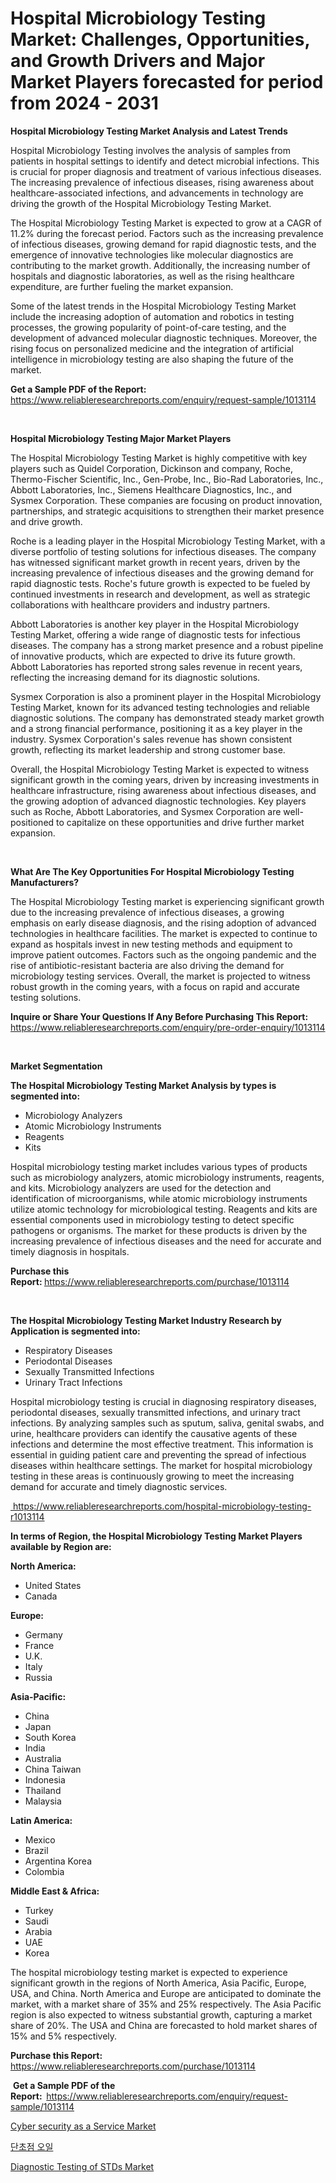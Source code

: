 <p><h1>Hospital Microbiology Testing Market: Challenges, Opportunities, and Growth Drivers and Major Market Players forecasted for period from 2024 - 2031</h1></p><p><strong>Hospital Microbiology Testing Market Analysis and Latest Trends</strong></p>
<p><p>Hospital Microbiology Testing involves the analysis of samples from patients in hospital settings to identify and detect microbial infections. This is crucial for proper diagnosis and treatment of various infectious diseases. The increasing prevalence of infectious diseases, rising awareness about healthcare-associated infections, and advancements in technology are driving the growth of the Hospital Microbiology Testing Market.</p><p>The Hospital Microbiology Testing Market is expected to grow at a CAGR of 11.2% during the forecast period. Factors such as the increasing prevalence of infectious diseases, growing demand for rapid diagnostic tests, and the emergence of innovative technologies like molecular diagnostics are contributing to the market growth. Additionally, the increasing number of hospitals and diagnostic laboratories, as well as the rising healthcare expenditure, are further fueling the market expansion.</p><p>Some of the latest trends in the Hospital Microbiology Testing Market include the increasing adoption of automation and robotics in testing processes, the growing popularity of point-of-care testing, and the development of advanced molecular diagnostic techniques. Moreover, the rising focus on personalized medicine and the integration of artificial intelligence in microbiology testing are also shaping the future of the market.</p></p>
<p><strong>Get a Sample PDF of the Report:&nbsp;</strong> <a href="https://www.reliableresearchreports.com/enquiry/request-sample/1013114">https://www.reliableresearchreports.com/enquiry/request-sample/1013114</a></p>
<p>&nbsp;</p>
<p><strong>Hospital Microbiology Testing Major Market Players</strong></p>
<p><p>The Hospital Microbiology Testing Market is highly competitive with key players such as Quidel Corporation, Dickinson and company, Roche, Thermo-Fischer Scientific, Inc., Gen-Probe, Inc., Bio-Rad Laboratories, Inc., Abbott Laboratories, Inc., Siemens Healthcare Diagnostics, Inc., and Sysmex Corporation. These companies are focusing on product innovation, partnerships, and strategic acquisitions to strengthen their market presence and drive growth.</p><p>Roche is a leading player in the Hospital Microbiology Testing Market, with a diverse portfolio of testing solutions for infectious diseases. The company has witnessed significant market growth in recent years, driven by the increasing prevalence of infectious diseases and the growing demand for rapid diagnostic tests. Roche's future growth is expected to be fueled by continued investments in research and development, as well as strategic collaborations with healthcare providers and industry partners.</p><p>Abbott Laboratories is another key player in the Hospital Microbiology Testing Market, offering a wide range of diagnostic tests for infectious diseases. The company has a strong market presence and a robust pipeline of innovative products, which are expected to drive its future growth. Abbott Laboratories has reported strong sales revenue in recent years, reflecting the increasing demand for its diagnostic solutions.</p><p>Sysmex Corporation is also a prominent player in the Hospital Microbiology Testing Market, known for its advanced testing technologies and reliable diagnostic solutions. The company has demonstrated steady market growth and a strong financial performance, positioning it as a key player in the industry. Sysmex Corporation's sales revenue has shown consistent growth, reflecting its market leadership and strong customer base.</p><p>Overall, the Hospital Microbiology Testing Market is expected to witness significant growth in the coming years, driven by increasing investments in healthcare infrastructure, rising awareness about infectious diseases, and the growing adoption of advanced diagnostic technologies. Key players such as Roche, Abbott Laboratories, and Sysmex Corporation are well-positioned to capitalize on these opportunities and drive further market expansion.</p></p>
<p>&nbsp;</p>
<p><strong>What Are The Key Opportunities For Hospital Microbiology Testing Manufacturers?</strong></p>
<p><p>The Hospital Microbiology Testing market is experiencing significant growth due to the increasing prevalence of infectious diseases, a growing emphasis on early disease diagnosis, and the rising adoption of advanced technologies in healthcare facilities. The market is expected to continue to expand as hospitals invest in new testing methods and equipment to improve patient outcomes. Factors such as the ongoing pandemic and the rise of antibiotic-resistant bacteria are also driving the demand for microbiology testing services. Overall, the market is projected to witness robust growth in the coming years, with a focus on rapid and accurate testing solutions.</p></p>
<p><strong>Inquire or Share Your Questions If Any Before Purchasing This Report:</strong> <a href="https://www.reliableresearchreports.com/enquiry/pre-order-enquiry/1013114">https://www.reliableresearchreports.com/enquiry/pre-order-enquiry/1013114</a></p>
<p>&nbsp;</p>
<p><strong>Market Segmentation</strong></p>
<p><strong>The Hospital Microbiology Testing Market Analysis by types is segmented into:</strong></p>
<p><ul><li>Microbiology Analyzers</li><li>Atomic Microbiology Instruments</li><li>Reagents</li><li>Kits</li></ul></p>
<p><p>Hospital microbiology testing market includes various types of products such as microbiology analyzers, atomic microbiology instruments, reagents, and kits. Microbiology analyzers are used for the detection and identification of microorganisms, while atomic microbiology instruments utilize atomic technology for microbiological testing. Reagents and kits are essential components used in microbiology testing to detect specific pathogens or organisms. The market for these products is driven by the increasing prevalence of infectious diseases and the need for accurate and timely diagnosis in hospitals.</p></p>
<p><strong>Purchase this Report:&nbsp;</strong><a href="https://www.reliableresearchreports.com/purchase/1013114">https://www.reliableresearchreports.com/purchase/1013114</a></p>
<p>&nbsp;</p>
<p><strong>The Hospital Microbiology Testing Market Industry Research by Application is segmented into:</strong></p>
<p><ul><li>Respiratory Diseases</li><li>Periodontal Diseases</li><li>Sexually Transmitted Infections</li><li>Urinary Tract Infections</li></ul></p>
<p><p>Hospital microbiology testing is crucial in diagnosing respiratory diseases, periodontal diseases, sexually transmitted infections, and urinary tract infections. By analyzing samples such as sputum, saliva, genital swabs, and urine, healthcare providers can identify the causative agents of these infections and determine the most effective treatment. This information is essential in guiding patient care and preventing the spread of infectious diseases within healthcare settings. The market for hospital microbiology testing in these areas is continuously growing to meet the increasing demand for accurate and timely diagnostic services.</p></p>
<p><a href="https://www.reliableresearchreports.com/hospital-microbiology-testing-r1013114">&nbsp;https://www.reliableresearchreports.com/hospital-microbiology-testing-r1013114</a></p>
<p><strong>In terms of Region, the Hospital Microbiology Testing Market Players available by Region are:</strong></p>
<p>
    <p> <strong> North America: </strong>
        <ul>
            <li>United States</li>
            <li>Canada</li>
        </ul>
        </p> 
    <p> <strong> Europe: </strong>
        <ul>
            <li>Germany</li>
            <li>France</li>
            <li>U.K.</li>
            <li>Italy</li>
            <li>Russia</li>
        </ul>
        </p> 
    <p> <strong> Asia-Pacific: </strong>
        <ul>
            <li>China</li>
            <li>Japan</li>
            <li>South Korea</li>
            <li>India</li>
            <li>Australia</li>
            <li>China Taiwan</li>
            <li>Indonesia</li>
            <li>Thailand</li>
            <li>Malaysia</li>
        </ul>
        </p> 
    <p> <strong> Latin America: </strong>
        <ul>
            <li>Mexico</li>
            <li>Brazil</li>
            <li>Argentina Korea</li>
            <li>Colombia</li>
        </ul>
        </p> 
    <p> <strong> Middle East & Africa: </strong>
        <ul>
            <li>Turkey</li>
            <li>Saudi</li>
            <li>Arabia</li>
            <li>UAE</li>
            <li>Korea</li>
        </ul>
    </p>
    </p>
<p><p>The hospital microbiology testing market is expected to experience significant growth in the regions of North America, Asia Pacific, Europe, USA, and China. North America and Europe are anticipated to dominate the market, with a market share of 35% and 25% respectively. The Asia Pacific region is also expected to witness substantial growth, capturing a market share of 20%. The USA and China are forecasted to hold market shares of 15% and 5% respectively.</p></p>
<p><strong>Purchase this Report: </strong><a href="https://www.reliableresearchreports.com/purchase/1013114">https://www.reliableresearchreports.com/purchase/1013114</a></p>
<p>&nbsp;<strong>Get a Sample PDF of the Report:&nbsp;&nbsp;</strong><a href="https://www.reliableresearchreports.com/enquiry/request-sample/1013114">https://www.reliableresearchreports.com/enquiry/request-sample/1013114</a></p>
<p><strong></strong></p>
<p><p><a href="https://www.linkedin.com/pulse/cyber-security-service-market-share-evolution-growth-trends-utkwe">Cyber security as a Service Market</a></p><p><a href="https://github.com/RonSpencer61/Market-Research-Report-List-1/blob/main/560398949329.md">단초점 오일</a></p><p><a href="https://www.linkedin.com/pulse/diagnostic-testing-stds-market-research-report-its-history-xjtsc">Diagnostic Testing of STDs Market</a></p></p>